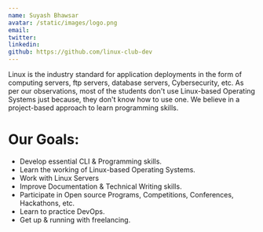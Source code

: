 ```yaml
---
name: Suyash Bhawsar
avatar: /static/images/logo.png
email: 
twitter: 
linkedin: 
github: https://github.com/linux-club-dev
---
```


Linux is the industry standard for application deployments in the form of computing servers, ftp servers, database servers, Cybersecurity, etc. As per our observations, most of the students don't use Linux-based Operating Systems just because, they don't know how to use one. We believe in a project-based approach to learn programming skills. 

# Our Goals:
- Develop essential CLI & Programming skills.
- Learn the working of Linux-based Operating Systems.
- Work with Linux Servers
- Improve Documentation & Technical Writing skills.
- Participate in Open source Programs, Competitions, Conferences, Hackathons, etc.
- Learn to practice DevOps.
- Get up & running with freelancing.
